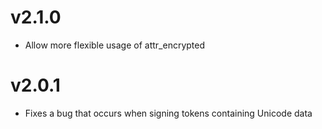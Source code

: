 # v2.1.0

* Allow more flexible usage of attr_encrypted

# v2.0.1

* Fixes a bug that occurs when signing tokens containing Unicode data

